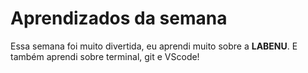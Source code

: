 # Aprendizados da semana
Essa semana foi muito divertida, eu aprendi muito sobre a **LABENU**. E também aprendi sobre terminal,
git e VScode!